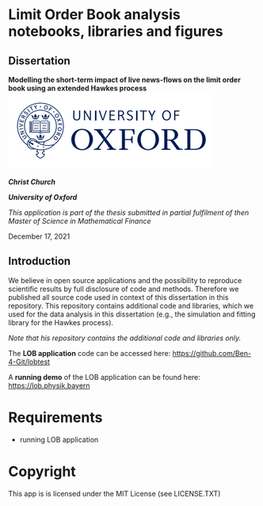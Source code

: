 # Limit Order Book analysis notebooks, libraries and figures
## Dissertation
**Modelling the short-term impact of live news-flows on the limit order book using an extended Hawkes process**
![University of Oxford](oxford-logo.png)

***Christ Church***

***University of Oxford***

*This application is part of the thesis submitted in partial fulfilment of then Master of Science in Mathematical Finance*

December 17, 2021

## Introduction
We believe in open source applications and the possibility to reproduce scientific results by full disclosure of code and methods. Therefore we published all source code used in context of this dissertation in this repository. This repository contains additional code and libraries, which we used for the data analysis in this dissertation (e.g., the simulation and fitting library for the Hawkes process).

*Note that his repository contains the additional code and libraries only.*

The **LOB application** code can be accessed here: https://github.com/Ben-4-Git/lobtest

A **running demo** of the LOB application can be found here: https://lob.physik.bayern

# Requirements
* running LOB application

# Copyright

This app is is licensed under the MIT License (see LICENSE.TXT)
